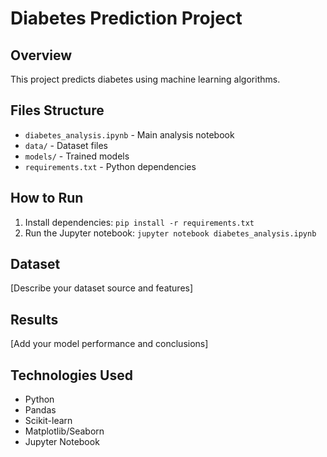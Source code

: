 # Diabetes Prediction Project

## Overview
This project predicts diabetes using machine learning algorithms.

## Files Structure
- `diabetes_analysis.ipynb` - Main analysis notebook
- `data/` - Dataset files
- `models/` - Trained models
- `requirements.txt` - Python dependencies

## How to Run
1. Install dependencies: `pip install -r requirements.txt`
2. Run the Jupyter notebook: `jupyter notebook diabetes_analysis.ipynb`

## Dataset
[Describe your dataset source and features]

## Results
[Add your model performance and conclusions]

## Technologies Used
- Python
- Pandas
- Scikit-learn
- Matplotlib/Seaborn
- Jupyter Notebook